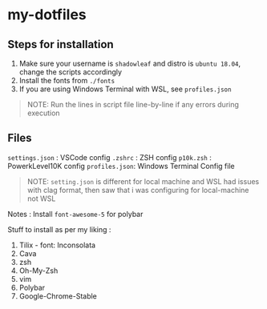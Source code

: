 # my-dotfiles

## Steps for installation

1. Make sure your username is `shadowleaf` and distro is `ubuntu 18.04`, change the scripts accordingly
2. Install the fonts from `./fonts`
3. If you are using Windows Terminal with WSL, see `profiles.json`

> NOTE: Run the lines in script file line-by-line if any errors during execution

## Files

`settings.json` : VSCode config
`.zshrc` : ZSH config
`p10k.zsh` : PowerkLevel10K config
`profiles.json`: Windows Terminal Config file

> NOTE: `setting.json` is different for local machine and WSL
> had issues with clag format, then saw that i was configuring for local-machine not WSL

Notes :
Install ``font-awesome-5`` for polybar

Stuff to install as per my liking :

1. Tilix - font: Inconsolata
2. Cava
3. zsh
4. Oh-My-Zsh
5. vim
6. Polybar
7. Google-Chrome-Stable
